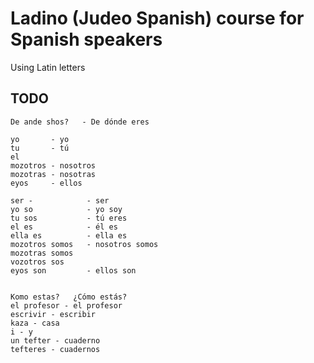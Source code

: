 # Ladino (Judeo Spanish) course for Spanish speakers

Using Latin letters


## TODO

```
De ande shos?   - De dónde eres

yo       - yo
tu       - tú
el
mozotros - nosotros
mozotras - nosotras
eyos     - ellos

ser -            - ser
yo so            - yo soy
tu sos           - tú eres
el es            - él es
ella es          - ella es
mozotros somos   - nosotros somos
mozotras somos
vozotros sos
eyos son         - ellos son


Komo estas?   ¿Cómo estás?
el profesor - el profesor
escrivir - escribir
kaza - casa
i - y
un tefter - cuaderno
tefteres - cuadernos
```

